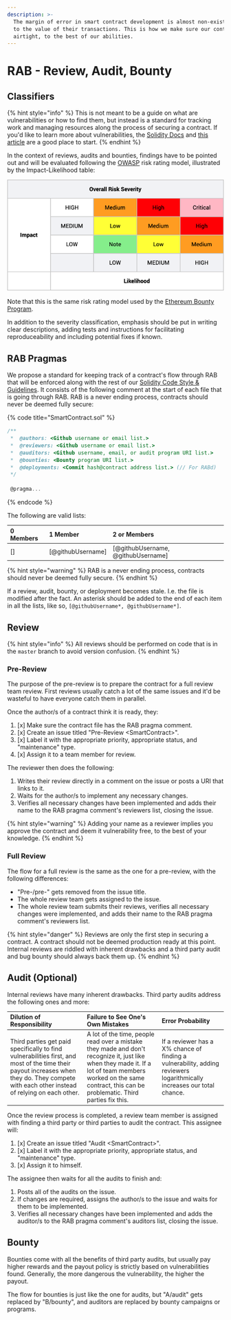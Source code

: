 ```yaml
---
description: >-
  The margin of error in smart contract development is almost non-existent, due
  to the value of their transactions. This is how we make sure our contracts are
  airtight, to the best of our abilities.
---
```


# RAB - Review, Audit, Bounty

## Classifiers

{% hint style="info" %}
This is not meant to be a guide on what are vulnerabilities or how to find them, but instead is a standard for tracking work and managing resources along the process of securing a contract. If you'd like to learn more about vulnerabilities, the [Solidity Docs](https://solidity.readthedocs.io) and [this article](https://blog.sigmaprime.io/solidity-security.html) are a good place to start.
{% endhint %}

In the context of reviews, audits and bounties, findings have to be pointed out and will be evaluated following the [OWASP](https://owasp.org/www-community/OWASP_Risk_Rating_Methodology) risk rating model, illustrated by the Impact-Likelihood table:

![Impact and Likelihood table](../../.gitbook/assets/review_severity_table.png)

Note that this is the same risk rating model used by the [Ethereum Bounty Program](https://bounty.ethereum.org/). 

In addition to the severity classification, emphasis should be put in writing clear descriptions, adding tests and instructions for facilitating reproduceability and including potential fixes if known.


## RAB Pragmas

We propose a standard for keeping track of a contract's flow through RAB that will be enforced along with the rest of our [Solidity Code Style & Guidelines](../code-style-and-guidelines/solidity.md). It consists of the following comment at the start of each file that is going through RAB. RAB is a never ending process, contracts should never be deemed fully secure:

{% code title="SmartContract.sol" %}
```javascript
/**
 *  @authors: <Github username or email list.>
 *  @reviewers: <Github username or email list.>
 *  @auditors: <Github username, email, or audit program URI list.>
 *  @bounties: <Bounty program URI list.>
 *  @deployments: <Commit hash@contract address list.> (// For RABd)
 */
 
 @pragma...
```
{% endcode %}

The following are valid lists:

| 0 Members | 1 Member | 2 or Members |
| :--- | :--- | :--- |
| \[\] | \[@githubUsername\] | \[@githubUsername, @githubUsername\] |

{% hint style="warning" %}
RAB is a never ending process, contracts should never be deemed fully secure.
{% endhint %}

If a review, audit, bounty, or deployment becomes stale. I.e. the file is modified after the fact. An asterisk should be added to the end of each item in all the lists, like so, `[@githubUsername*, @githubUsername*]`.

## Review

{% hint style="info" %}
All reviews should be performed on code that is in the `master` branch to avoid version confusion.
{% endhint %}

### Pre-Review

The purpose of the pre-review is to prepare the contract for a full review team review. First reviews usually catch a lot of the same issues and it'd be wasteful to have everyone catch them in parallel.

Once the author/s of a contract think it is ready, they:

1. [x] Make sure the contract file has the RAB pragma comment.
2. [x] Create an issue titled "Pre-Review &lt;SmartContract&gt;".
3. [x] Label it with the appropriate priority, appropriate status, and "maintenance" type.
4. [x] Assign it to a team member for review.

The reviewer then does the following:

1. Writes their review directly in a comment on the issue or posts a URI that links to it.
2. Waits for the author/s to implement any necessary changes.
3. Verifies all necessary changes have been implemented and adds their name to the RAB pragma comment's reviewers list, closing the issue.

{% hint style="warning" %}
Adding your name as a reviewer implies you approve the contract and deem it vulnerability free, to the best of your knowledge.
{% endhint %}

### Full Review

The flow for a full review is the same as the one for a pre-review, with the following differences:

* "Pre-/pre-" gets removed from the issue title.
* The whole review team gets assigned to the issue.
* The whole review team submits their reviews, verifies all necessary changes were implemented, and adds their name to the RAB pragma comment's reviewers list.

{% hint style="danger" %}
Reviews are only the first step in securing a contract. A contract should not be deemed production ready at this point. Internal reviews are riddled with inherent drawbacks and a third party audit and bug bounty should always back them up.
{% endhint %}

## Audit \(Optional\)

Internal reviews have many inherent drawbacks. Third party audits address the following ones and more:

| Dilution of Responsibility | Failure to See One's Own Mistakes | Error Probability |
| :--- | :--- | :--- |
| Third parties get paid specifically to find vulnerabilities first, and most of the time their payout increases when they do. They compete with each other instead of relying on each other. | A lot of the time, people read over a mistake they made and don't recognize it, just like when they made it. If a lot of team members worked on the same contract, this can be problematic. Third parties fix this. | If a reviewer has a X% chance of finding a vulnerability, adding reviewers logarithmically increases our total chance. |

Once the review process is completed, a review team member is assigned with finding a third party or third parties to audit the contract. This assignee will:

1. [x] Create an issue titled "Audit &lt;SmartContract&gt;".
2. [x] Label it with the appropriate priority, appropriate status, and "maintenance" type.
3. [x] Assign it to himself.

The assignee then waits for all the audits to finish and:

1. Posts all of the audits on the issue.
2. If changes are required, assigns the author/s to the issue and waits for them to be implemented.
3. Verifies all necessary changes have been implemented and adds the auditor/s to the RAB pragma comment's auditors list, closing the issue.

## Bounty

Bounties come with all the benefits of third party audits, but usually pay higher rewards and the payout policy is strictly based on vulnerabilities found. Generally, the more dangerous the vulnerability, the higher the payout.

The flow for bounties is just like the one for audits, but "A/audit" gets replaced by "B/bounty", and auditors are replaced by bounty campaigns or programs.

